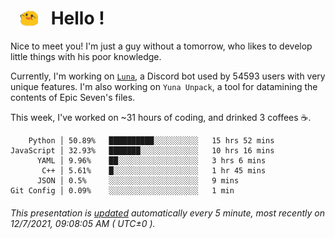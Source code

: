 <h1>   <img src="./spoink.gif" style="vertical-align:middle;" width="30px">   Hello ! </h1>

Nice to meet you! I'm just a guy without a tomorrow, who likes to develop little things with his poor knowledge.

Currently, I'm working on <a href='https://github.com/Asgarrrr/Luna'>`Luna`</a>, a Discord bot used by 54593 users with very unique features. I'm also working on `Yuna Unpack`, a tool for datamining the contents of Epic Seven's files.

This week, I've worked on ~31 hours of coding, and drinked 3 coffees ☕.

```
    Python │ 50.89%   ██████████░░░░░░░░░░   15 hrs 52 mins
JavaScript │ 32.93%   ███████░░░░░░░░░░░░░   10 hrs 16 mins
      YAML │ 9.96%    ██░░░░░░░░░░░░░░░░░░   3 hrs 6 mins
       C++ │ 5.61%    █░░░░░░░░░░░░░░░░░░░   1 hr 45 mins
      JSON │ 0.5%     ░░░░░░░░░░░░░░░░░░░░   9 mins
Git Config │ 0.09%    ░░░░░░░░░░░░░░░░░░░░   1 min
```

###### This presentation is [updated](https://github.com/Asgarrrr) automatically every 5 minute, most recently on 12/7/2021, 09:08:05 AM ( UTC±0 ).